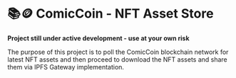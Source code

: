# 📚🪙 ComicCoin - NFT Asset Store

**Project still under active development - use at your own risk**

The purpose of this project is to poll the ComicCoin blockchain network for latest NFT assets and then proceed to download the NFT assets and share them via IPFS Gateway implementation.
